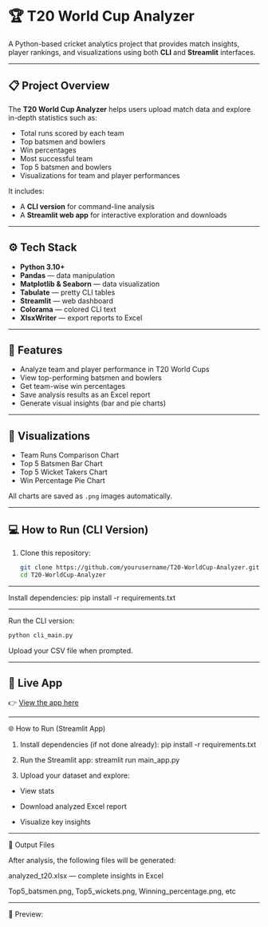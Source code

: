 # 🏆 T20 World Cup Analyzer

A Python-based cricket analytics project that provides match insights, player rankings, and visualizations using both **CLI** and **Streamlit** interfaces.

---

## 📋 **Project Overview**
The **T20 World Cup Analyzer** helps users upload match data and explore in-depth statistics such as:
- Total runs scored by each team  
- Top batsmen and bowlers  
- Win percentages  
- Most successful team  
- Top 5 batsmen and bowlers  
- Visualizations for team and player performances  

It includes:
- A **CLI version** for command-line analysis  
- A **Streamlit web app** for interactive exploration and downloads  

---

## ⚙️ **Tech Stack**
- **Python 3.10+**
- **Pandas** — data manipulation  
- **Matplotlib & Seaborn** — data visualization  
- **Tabulate** — pretty CLI tables  
- **Streamlit** — web dashboard  
- **Colorama** — colored CLI text  
- **XlsxWriter** — export reports to Excel  

---

## 🚀 **Features**
- Analyze team and player performance in T20 World Cups  
- View top-performing batsmen and bowlers  
- Get team-wise win percentages  
- Save analysis results as an Excel report  
- Generate visual insights (bar and pie charts)  

---

## 🧮 **Visualizations**
- Team Runs Comparison Chart  
- Top 5 Batsmen Bar Chart  
- Top 5 Wicket Takers Chart  
- Win Percentage Pie Chart  

All charts are saved as `.png` images automatically.

---

## 💻 **How to Run (CLI Version)**
1. Clone this repository:  
   ```bash
   git clone https://github.com/yourusername/T20-WorldCup-Analyzer.git
   cd T20-WorldCup-Analyzer
   ```

---

Install dependencies:
pip install -r requirements.txt

---

Run the CLI version:
```bash
python cli_main.py
```

Upload your CSV file when prompted.

---

## 🚀 Live App
👉 [View the app here](https://cricket-analysis-00.streamlit.app/)

---

🌐 How to Run (Streamlit App)

1. Install dependencies (if not done already):
   pip install -r requirements.txt

2. Run the Streamlit app:
   streamlit run main_app.py

3. Upload your dataset and explore:

- View stats

- Download analyzed Excel report

- Visualize key insights

---

📁 Output Files

After analysis, the following files will be generated:

analyzed_t20.xlsx — complete insights in Excel

Top5_batsmen.png, Top5_wickets.png, Winning_percentage.png, etc

---

📸 Preview:




